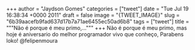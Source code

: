
+++
author = "Jaydson Gomes"
categories = ["tweet"]
date = "Tue Jul 19 16:38:34 +0000 2011"
draft = false
image = "{TWEET_IMAGE}"
slug = "6b39aacefb9fad637d17b7a71ae6455ec50ad6b8"
tags = ["tweet"]
title = """Não é porque é meu primo,..."""
+++
Não é porque é meu primo, mas hoje é aniversario do melhor programador vivo que conheço, Parabens loko! @felipenmoura
